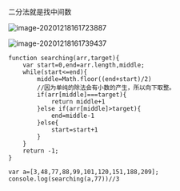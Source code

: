 二分法就是找中间数

![image-20201218161723887](C:\Users\d1063\AppData\Roaming\Typora\typora-user-images\image-20201218161723887.png)

![image-20201218161739437](C:\Users\d1063\AppData\Roaming\Typora\typora-user-images\image-20201218161739437.png)

```
function searching(arr,target){
	var start=0,end=arr.length,middle;
	while(start<=end){
		middle=Math.floor((end+start)/2)
		//因为单纯的除法会有小数的产生，所以向下取整。
		if(arr[middle]===target){
			return middle+1
		}else if(arr[middle]>target){
			end=middle-1
		}else{
			start=start+1
		}
	}
	return -1;
}

var a=[3,48,77,88,99,101,120,151,188,209];
console.log(searching(a,77))//3
```

